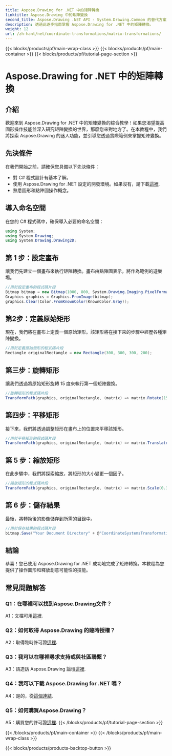 ```yaml
---
title: Aspose.Drawing for .NET 中的矩陣轉換
linktitle: Aspose.Drawing 中的矩陣變換
second_title: Aspose.Drawing .NET API - System.Drawing.Common 的替代方案
description: 透過此逐步指南掌握 Aspose.Drawing for .NET 中的矩陣轉換。
weight: 12
url: /zh-hant/net/coordinate-transformations/matrix-transformations/
---
```


{{< blocks/products/pf/main-wrap-class >}}
{{< blocks/products/pf/main-container >}}
{{< blocks/products/pf/tutorial-page-section >}}

# Aspose.Drawing for .NET 中的矩陣轉換

## 介紹

歡迎來到 Aspose.Drawing for .NET 中的矩陣變換的綜合教學！如果您渴望提高圖形操作技能並深入研究矩陣變換的世界，那麼您來對地方了。在本教程中，我們將探索 Aspose.Drawing 的迷人功能，並引導您透過實際範例來掌握矩陣變換。

## 先決條件

在我們開始之前，請確保您具備以下先決條件：

- 對 C# 程式設計有基本了解。
- 使用 Aspose.Drawing for .NET 設定的開發環境。如果沒有，請下載[這裡](https://releases.aspose.com/drawing/net/).
- 熟悉圖形和點陣圖操作概念。

## 導入命名空間

在您的 C# 程式碼中，確保導入必要的命名空間：

```csharp
using System;
using System.Drawing;
using System.Drawing.Drawing2D;
```

## 第 1 步：設定畫布

讓我們先建立一個畫布來執行矩陣轉換。畫布由點陣圖表示，將作為範例的遊樂場。

```csharp
//用於設定畫布的程式碼片段
Bitmap bitmap = new Bitmap(1000, 800, System.Drawing.Imaging.PixelFormat.Format32bppPArgb);
Graphics graphics = Graphics.FromImage(bitmap);
graphics.Clear(Color.FromKnownColor(KnownColor.Gray));
```

## 第2步：定義原始矩形

現在，我們將在畫布上定義一個原始矩形。該矩形將在接下來的步驟中經歷各種矩陣變換。

```csharp
//用於定義原始矩形的程式碼片段
Rectangle originalRectangle = new Rectangle(300, 300, 300, 200);
```

## 第三步：旋轉矩形

讓我們透過將原始矩形旋轉 15 度來執行第一個矩陣變換。

```csharp
//旋轉矩形的程式碼片段
TransformPath(graphics, originalRectangle, (matrix) => matrix.Rotate(15.0f));
```

## 第四步：平移矩形

接下來，我們將透過調整矩形在畫布上的位置來平移該矩形。

```csharp
//用於平移矩形的程式碼片段
TransformPath(graphics, originalRectangle, (matrix) => matrix.Translate(-250, -250));
```

## 第 5 步：縮放矩形

在此步驟中，我們將探索縮放，將矩形的大小變更一個因子。

```csharp
//縮放矩形的程式碼片段
TransformPath(graphics, originalRectangle, (matrix) => matrix.Scale(0.3f, 0.3f));
```

## 第 6 步：儲存結果

最後，將轉換後的影像儲存到所需的目錄中。

```csharp
//用於保存結果的程式碼片段
bitmap.Save("Your Document Directory" + @"CoordinateSystemsTransformations\MatrixTransformations_out.png");
```

## 結論

恭喜！您已使用 Aspose.Drawing for .NET 成功地完成了矩陣轉換。本教程為您提供了操作圖形和釋放創意可能性的技能。

## 常見問題解答

### Q1：在哪裡可以找到Aspose.Drawing文件？

 A1：文檔可用[這裡](https://reference.aspose.com/drawing/net/).

### Q2：如何取得 Aspose.Drawing 的臨時授權？

 A2：取得臨時許可證[這裡](https://purchase.aspose.com/temporary-license/).

### Q3：我可以在哪裡尋求支持或與社區聯繫？

 A3：請造訪 Aspose.Drawing 論壇[這裡](https://forum.aspose.com/c/diagram/17).

### Q4：我可以下載 Aspose.Drawing for .NET 嗎？

 A4：是的，從[這個連結](https://releases.aspose.com/drawing/net/).

### Q5：如何購買Aspose.Drawing？

 A5：購買您的許可證[這裡](https://purchase.aspose.com/buy).
{{< /blocks/products/pf/tutorial-page-section >}}

{{< /blocks/products/pf/main-container >}}
{{< /blocks/products/pf/main-wrap-class >}}

{{< blocks/products/products-backtop-button >}}
